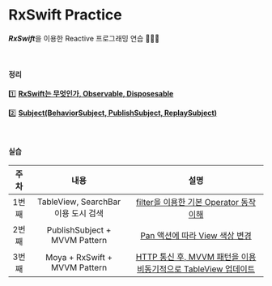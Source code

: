 # RxSwift Practice
***RxSwift***을 이용한 Reactive 프로그래밍 연습 🧑🏻‍💻

<br>

#### 정리

1️⃣ [**RxSwift는 무엇인가, Observable, Disposesable**](https://github.com/dongminyoon/RxSwift_practice/blob/main/RxSwift_md/Observable%2C%20Disposable.md)

2️⃣ **[Subject(BehaviorSubject, PublishSubject, ReplaySubject)](https://github.com/dongminyoon/RxSwift_practice/blob/main/RxSwift_md/Subject.md)**

<br>

#### 실습

| 주차  | 내용 | 설명 |
| :---: | :----------: | :----------: |
| 1번째 | TableView, SearchBar 이용 도시 검색 | [filter을 이용한 기본 Operator 동작 이해](https://github.com/dongminyoon/RxSwift_practice/blob/main/RxSwift_md/1st.md) |
| 2번째 | PublishSubject + MVVM Pattern | [Pan 액션에 따라 View 색상 변경](https://github.com/dongminyoon/RxSwift_practice/blob/main/RxSwift_md/2nd.md) |
| 3번째 | Moya + RxSwift + MVVM Pattern | [HTTP 통신 후, MVVM 패턴을 이용 비동기적으로 TableView 업데이트](https://github.com/dongminyoon/RxSwift_practice/blob/main/RxSwift_md/3rd.md) |

